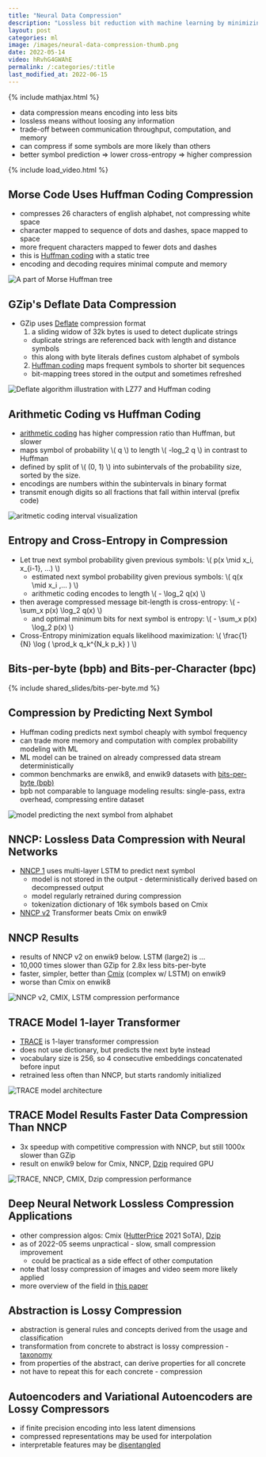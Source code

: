 ```yaml
---
title: "Neural Data Compression"
description: "Lossless bit reduction with machine learning by minimizing cross-entropy. Examples: NNCP and TRACE models."
layout: post
categories: ml
image: /images/neural-data-compression-thumb.png
date: 2022-05-14
video: hRvhG4GWAhE
permalink: /:categories/:title
last_modified_at: 2022-06-15
---
```


{% include mathjax.html %}


- data compression means encoding into less bits
- lossless means without loosing any information
- trade-off between communication throughput, computation, and memory
- can compress if some symbols are more likely than others 
- better symbol prediction => lower cross-entropy => higher compression

{% include load_video.html %}


## Morse Code Uses Huffman Coding Compression
- compresses 26 characters of english alphabet, not compressing white space
- character mapped to sequence of dots and dashes, space mapped to space
- more frequent characters mapped to fewer dots and dashes
- this is [Huffman coding](https://www.ic.tu-berlin.de/fileadmin/fg121/Source-Coding_WS12/selected-readings/10_04051119.pdf) with a static tree
- encoding and decoding requires minimal compute and memory

![A part of Morse Huffman tree](/images/morse-huffman-tree.drawio.svg)


## GZip's Deflate Data Compression
- GZip uses [Deflate](https://datatracker.ietf.org/doc/html/rfc1951) compression format
  1. a sliding widow of 32k bytes is used to detect duplicate strings
    - duplicate strings are referenced back with length and distance symbols
    - this along with byte literals defines custom alphabet of symbols
  2. [Huffman coding](https://www.ic.tu-berlin.de/fileadmin/fg121/Source-Coding_WS12/selected-readings/10_04051119.pdf) maps frequent symbols to shorter bit sequences
    - bit-mapping trees stored in the output and sometimes refreshed

![Deflate algorithm illustration with LZ77 and Huffman coding](/images/deflate-algorithm-operation.drawio.svg) 


## Arithmetic Coding vs Huffman Coding
- [arithmetic coding](https://www.ic.tu-berlin.de/fileadmin/fg121/Source-Coding_WS12/selected-readings/Rissanen__1976.pdf) has higher compression ratio than Huffman, but slower
- maps symbol of probability \\( q \\) to length \\( -log_2 q \\) in contrast to Huffman
- defined by split of \\( (0, 1) \\) into subintervals of the probability size, sorted by the size.
- encodings are numbers within the subintervals in binary format
- transmit enough digits so all fractions that fall within interval (prefix code)

![aritmetic coding interval visualization](/images/aritmetic-coding-intervals-visualization.drawio.svg)
 

## Entropy and Cross-Entropy in Compression
- Let true next symbol probability given previous symbols: \\( p(x \mid x_i, x_{i-1}, ...) \\)
  - estimated next symbol probability given previous symbols: \\( q(x \mid x_i ,... ) \\)
  - arithmetic coding encodes to length \\( - \log_2 q(x) \\)
- then average compressed message bit-length is cross-entropy: \\( - \sum_x p(x) \log_2 q(x) \\)
  - and optimal minimum bits for next symbol is entropy: \\( - \sum_x p(x) \log_2 p(x) \\)
- Cross-Entropy minimization equals likelihood maximization: \\( \frac{1}{N} \log ( \prod_k q_k^{N_k p_k} ) \\)


## Bits-per-byte (bpb) and Bits-per-Character (bpc)
{% include shared_slides/bits-per-byte.md %}


## Compression by Predicting Next Symbol
- Huffman coding predicts next symbol cheaply with symbol frequency
- can trade more memory and computation with complex probability modeling with ML
- ML model can be trained on already compressed data stream deterministically
- common benchmarks are enwik8, and enwik9 datasets with [bits-per-byte (bpb)](/ml/bits-per-byte-and-bits-per-character)
- bpb not comparable to language modeling results: single-pass, extra overhead, compressing entire dataset

![model predicting the next symbol from alphabet](/images/character-prediction-blabla.drawio.svg)


## NNCP: Lossless Data Compression with Neural Networks
- [NNCP 1](https://bellard.org/nncp/nncp.pdf) uses multi-layer LSTM to predict next symbol
  - model is not stored in the output - deterministically derived based on decompressed output
  - model regularly retrained during compression
  - tokenization dictionary of 16k symbols based on Cmix
- [NNCP v2](https://bellard.org/nncp/nncp_v2.1.pdf) Transformer beats Cmix on enwik9


## NNCP Results
- results of NNCP v2 on enwik9 below. LSTM (large2) is ...
- 10,000 times slower than GZip for 2.8x less bits-per-byte
- faster, simpler, better than [Cmix](http://www.byronknoll.com/cmix.html) (complex w/ LSTM) on enwik9
- worse than Cmix on enwik8

![NNCP v2, CMIX, LSTM compression performance](/images/nncpv2-enwik9.png)


## TRACE Model 1-layer Transformer 
- [TRACE](https://arxiv.org/abs/2203.16114) is 1-layer transformer compression
- does not use dictionary, but predicts the next byte instead
- vocabulary size is 256, so 4 consecutive embeddings concatenated before input
- retrained less often than NNCP, but starts randomly initialized

![TRACE model architecture](/images/trace-model-architecture.png)


## TRACE Model Results Faster Data Compression Than NNCP
- 3x speedup with competitive compression with NNCP, but still 1000x slower than GZip
- result on enwik9 below for Cmix, NNCP, [Dzip](https://arxiv.org/pdf/1911.03572.pdf) required GPU

![TRACE, NNCP, CMIX, Dzip compression performance](/images/trace-nncp-compression-ratio-and-speed-comparison.png)


## Deep Neural Network Lossless Compression Applications
- other compression algos: Cmix ([HutterPrice](http://prize.hutter1.net/) 2021 SoTA), [Dzip](https://arxiv.org/pdf/1911.03572.pdf)
- as of 2022-05 seems unpractical - slow, small compression improvement 
  - could be practical as a side effect of other computation
- note that lossy compression of images and video seem more likely applied
- more overview of the field in [this paper](https://arxiv.org/pdf/2202.06533.pdf)


## Abstraction is Lossy Compression
- abstraction is general rules and concepts derived from the usage and classification
- transformation from concrete to abstract is lossy compression - [taxonomy](/ml/Automatically-Expanding-Taxonomy)
- from properties of the abstract, can derive properties for all concrete
- not have to repeat this for each concrete - compression


## Autoencoders and Variational Autoencoders are Lossy Compressors
- if finite precision encoding into less latent dimensions
- compressed representations may be used for interpolation
- interpretable features may be [disentangled](/ml/manipulate-item-attributes-via-disentangled-representation)